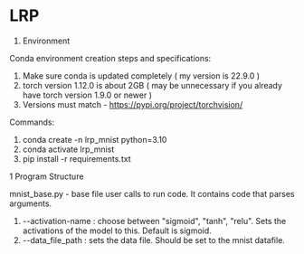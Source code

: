 # LRP

1. Environment

Conda environment creation steps and specifications:

1. Make sure conda is updated completely ( my version is 22.9.0 )
2. torch version 1.12.0 is about 2GB ( may be unnecessary if you already have torch version 1.9.0 or newer )
3. Versions must match - https://pypi.org/project/torchvision/ 

Commands:
1. conda create -n lrp_mnist python=3.10 
2. conda activate lrp_mnist
3. pip install -r requirements.txt

1 Program Structure

mnist_base.py - base file user calls to run code. It contains code that parses arguments.
 1. --activation-name : choose between "sigmoid", "tanh", "relu". Sets the activations of the model to this. Default is sigmoid.
 2. --data_file_path : sets the data file. Should be set to the mnist datafile.